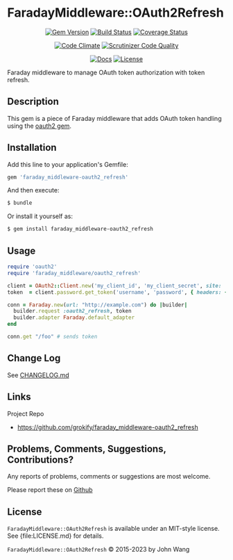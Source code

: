 # FaradayMiddleware::OAuth2Refresh

<div align="center">

[![Gem Version][gem-version-svg]][gem-version-url]
[![Build Status][build-status-svg]][build-status-url]
[![Coverage Status][coverage-status-svg]][coverage-status-url]

</div>
<div align="center">

[![Code Climate][codeclimate-status-svg]][codeclimate-status-url]
[![Scrutinizer Code Quality][scrutinizer-status-svg]][scrutinizer-status-url]

</div>
<div align="center">

[![Docs][docs-rubydoc-svg]][docs-rubydoc-url]
[![License][license-svg]][license-url]

</div>

Faraday middleware to manage OAuth token authorization with token refresh.

## Description

This gem is a piece of Faraday middleware that adds OAuth token handling using the [oauth2 gem](https://github.com/intridea/oauth2).

## Installation

Add this line to your application's Gemfile:

```ruby
gem 'faraday_middleware-oauth2_refresh'
```

And then execute:

```sh
$ bundle
```

Or install it yourself as:

```sh
$ gem install faraday_middleware-oauth2_refresh
```

## Usage

```ruby
require 'oauth2'
require 'faraday_middleware/oauth2_refresh'

client = OAuth2::Client.new('my_client_id', 'my_client_secret', site: 'https://example.com' )
token  = client.password.get_token('username', 'password', { headers: { 'Authorization' => 'Basic my_api_key' } })

conn = Faraday.new(url: "http://example.com") do |builder|
  builder.request :oauth2_refresh, token
  builder.adapter Faraday.default_adapter
end

conn.get "/foo" # sends token
```

## Change Log

See [CHANGELOG.md](CHANGELOG.md)

## Links

Project Repo

* https://github.com/grokify/faraday_middleware-oauth2_refresh

## Problems, Comments, Suggestions, Contributions?

Any reports of problems, comments or suggestions are most welcome.

Please report these on [Github](https://github.com/grokify/faraday_middleware-oauth2_refresh)

## License

`FaradayMiddleware::OAuth2Refresh` is available under an MIT-style license. See {file:LICENSE.md} for details.

`FaradayMiddleware::OAuth2Refresh` &copy; 2015-2023 by John Wang

 [gem-version-svg]: https://badge.fury.io/rb/faraday_middleware-oauth2_refresh.svg
 [gem-version-url]: http://badge.fury.io/rb/faraday_middleware-oauth2_refresh
 [downloads-svg]: http://ruby-gem-downloads-badge.herokuapp.com/faraday_middleware-oauth2_refresh
 [downloads-url]: https://rubygems.org/gems/faraday_middleware-oauth2_refresh
 [build-status-svg]: https://github.com/grokify/faraday_middleware-oauth2_refresh/workflows/ruby%20build/badge.svg?branch=master
 [build-status-url]: https://github.com/grokify/faraday_middleware-oauth2_refresh/actions
 [coverage-status-svg]: https://coveralls.io/repos/grokify/faraday_middleware-oauth2_refresh/badge.svg?branch=master
 [coverage-status-url]: https://coveralls.io/r/grokify/faraday_middleware-oauth2_refresh?branch=master
 [dependency-status-svg]: https://gemnasium.com/grokify/faraday_middleware-oauth2_refresh.svg
 [dependency-status-url]: https://gemnasium.com/grokify/faraday_middleware-oauth2_refresh
 [codacy-svg]: https://api.codacy.com/project/badge/Grade/88aedf52809d460891546fc7e11bd2c6
 [codacy-url]: https://app.codacy.com/manual/grokify/faraday_middleware-oauth2_refresh/dashboard
 [codeclimate-status-svg]: https://codeclimate.com/github/grokify/faraday_middleware-oauth2_refresh/badges/gpa.svg
 [codeclimate-status-url]: https://codeclimate.com/github/grokify/faraday_middleware-oauth2_refresh
 [scrutinizer-status-svg]: https://scrutinizer-ci.com/g/grokify/faraday_middleware-oauth2_refresh/badges/quality-score.png?b=master
 [scrutinizer-status-url]: https://scrutinizer-ci.com/g/grokify/faraday_middleware-oauth2_refresh/?branch=master
 [references-svg]: https://www.versioneye.com/ruby/faraday_middleware-oauth2_refresh/reference_badge.svg
 [references-url]: https://www.versioneye.com/ruby/faraday_middleware-oauth2_refresh/
 [docs-rubydoc-svg]: https://img.shields.io/badge/docs-rubydoc-blue.svg
 [docs-rubydoc-url]: http://www.rubydoc.info/gems/faraday_middleware-oauth2_refresh/
 [license-svg]: https://img.shields.io/badge/license-MIT-blue.svg
 [license-url]: https://github.com/grokify/faraday_middleware-oauth2_refresh/blob/master/LICENSE.txt
